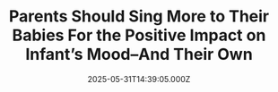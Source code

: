 ---
title: "Parents Should Sing More to Their Babies For the Positive Impact on Infant’s Mood–And Their Own"
date: 2025-05-31T14:39:05.000Z
category: Human Kindness
externalLink: "https://www.goodnewsnetwork.org/parents-should-sing-to-their-babies-for-the-positive-impact-on-infants-mood-and-their-own/"
image: ""
excerpt: "Many parents know that babies love to be sung to, but there’s been limited research into the longer-term effects of mothers and fathers singing to infants. The new research shows that parents should sing to their babies more often because it really does have a positive impact on a child’s mood—and it also can benefit […] The post Parents Should…"
---